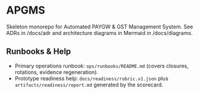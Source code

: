 # APGMS
Skeleton monorepo for Automated PAYGW & GST Management System.
See ADRs in /docs/adr and architecture diagrams in Mermaid in /docs/diagrams.

## Runbooks & Help

- Primary operations runbook: `ops/runbooks/README.md` (covers closures, rotations, evidence regeneration).
- Prototype readiness help: `docs/readiness/rubric.v1.json` plus `artifacts/readiness/report.md` generated by the scorecard.
